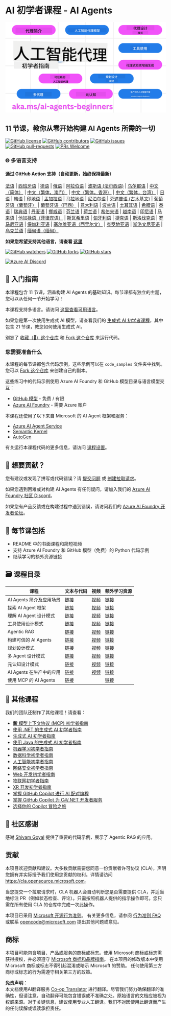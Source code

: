 <!--
CO_OP_TRANSLATOR_METADATA:
{
  "original_hash": "9b4c2650691b24b20e0c912d01a466a2",
  "translation_date": "2025-08-21T12:03:29+00:00",
  "source_file": "README.md",
  "language_code": "zh"
}
-->
# AI 初学者课程 - AI Agents

![生成式 AI 初学者课程](../../translated_images/repo-thumbnail.083b24afed61b6dd27a7fc53798bebe9edf688a41031163a1fca9f61c64d63ec.zh.png)

## 11 节课，教你从零开始构建 AI Agents 所需的一切

[![GitHub license](https://img.shields.io/github/license/microsoft/ai-agents-for-beginners.svg)](https://github.com/microsoft/ai-agents-for-beginners/blob/master/LICENSE?WT.mc_id=academic-105485-koreyst)
[![GitHub contributors](https://img.shields.io/github/contributors/microsoft/ai-agents-for-beginners.svg)](https://GitHub.com/microsoft/ai-agents-for-beginners/graphs/contributors/?WT.mc_id=academic-105485-koreyst)
[![GitHub issues](https://img.shields.io/github/issues/microsoft/ai-agents-for-beginners.svg)](https://GitHub.com/microsoft/ai-agents-for-beginners/issues/?WT.mc_id=academic-105485-koreyst)
[![GitHub pull-requests](https://img.shields.io/github/issues-pr/microsoft/ai-agents-for-beginners.svg)](https://GitHub.com/microsoft/ai-agents-for-beginners/pulls/?WT.mc_id=academic-105485-koreyst)
[![PRs Welcome](https://img.shields.io/badge/PRs-welcome-brightgreen.svg?style=flat-square)](http://makeapullrequest.com?WT.mc_id=academic-105485-koreyst)

### 🌐 多语言支持

#### 通过 GitHub Action 支持（自动更新，始终保持最新）

[法语](../fr/README.md) | [西班牙语](../es/README.md) | [德语](../de/README.md) | [俄语](../ru/README.md) | [阿拉伯语](../ar/README.md) | [波斯语 (法尔西语)](../fa/README.md) | [乌尔都语](../ur/README.md) | [中文（简体）](./README.md) | [中文（繁体，澳门）](../mo/README.md) | [中文（繁体，香港）](../hk/README.md) | [中文（繁体，台湾）](../tw/README.md) | [日语](../ja/README.md) | [韩语](../ko/README.md) | [印地语](../hi/README.md) | [孟加拉语](../bn/README.md) | [马拉地语](../mr/README.md) | [尼泊尔语](../ne/README.md) | [旁遮普语 (古木基文)](../pa/README.md) | [葡萄牙语（葡萄牙）](../pt/README.md) | [葡萄牙语（巴西）](../br/README.md) | [意大利语](../it/README.md) | [波兰语](../pl/README.md) | [土耳其语](../tr/README.md) | [希腊语](../el/README.md) | [泰语](../th/README.md) | [瑞典语](../sv/README.md) | [丹麦语](../da/README.md) | [挪威语](../no/README.md) | [芬兰语](../fi/README.md) | [荷兰语](../nl/README.md) | [希伯来语](../he/README.md) | [越南语](../vi/README.md) | [印尼语](../id/README.md) | [马来语](../ms/README.md) | [他加禄语（菲律宾语）](../tl/README.md) | [斯瓦希里语](../sw/README.md) | [匈牙利语](../hu/README.md) | [捷克语](../cs/README.md) | [斯洛伐克语](../sk/README.md) | [罗马尼亚语](../ro/README.md) | [保加利亚语](../bg/README.md) | [塞尔维亚语（西里尔文）](../sr/README.md) | [克罗地亚语](../hr/README.md) | [斯洛文尼亚语](../sl/README.md) | [乌克兰语](../uk/README.md) | [缅甸语（缅甸）](../my/README.md)

**如果您希望支持其他语言，请查看 [这里](https://github.com/Azure/co-op-translator/blob/main/getting_started/supported-languages.md)**

[![GitHub watchers](https://img.shields.io/github/watchers/microsoft/ai-agents-for-beginners.svg?style=social&label=Watch)](https://GitHub.com/microsoft/ai-agents-for-beginners/watchers/?WT.mc_id=academic-105485-koreyst)
[![GitHub forks](https://img.shields.io/github/forks/microsoft/ai-agents-for-beginners.svg?style=social&label=Fork)](https://GitHub.com/microsoft/ai-agents-for-beginners/network/?WT.mc_id=academic-105485-koreyst)
[![GitHub stars](https://img.shields.io/github/stars/microsoft/ai-agents-for-beginners.svg?style=social&label=Star)](https://GitHub.com/microsoft/ai-agents-for-beginners/stargazers/?WT.mc_id=academic-105485-koreyst)

[![Azure AI Discord](https://dcbadge.limes.pink/api/server/kzRShWzttr)](https://discord.gg/kzRShWzttr)

## 🌱 入门指南

本课程包含 11 节课，涵盖构建 AI Agents 的基础知识。每节课都有独立的主题，您可以从任何一节开始学习！

本课程支持多语言。请访问 [这里查看可用语言](../..)。

如果您是第一次使用生成式 AI 模型，请查看我们的 [生成式 AI 初学者课程](https://aka.ms/genai-beginners)，其中包含 21 节课，教您如何使用生成式 AI。

别忘了 [收藏（🌟）这个仓库](https://docs.github.com/en/get-started/exploring-projects-on-github/saving-repositories-with-stars?WT.mc_id=academic-105485-koreyst) 和 [Fork 这个仓库](https://github.com/microsoft/ai-agents-for-beginners/fork) 来运行代码。

### 您需要准备什么

本课程的每节课都包含代码示例，这些示例可以在 `code_samples` 文件夹中找到。您可以 [Fork 这个仓库](https://github.com/microsoft/ai-agents-for-beginners/fork) 来创建自己的副本。

这些练习中的代码示例使用 Azure AI Foundry 和 GitHub 模型目录与语言模型交互：

- [GitHub 模型](https://aka.ms/ai-agents-beginners/github-models) - 免费 / 有限
- [Azure AI Foundry](https://aka.ms/ai-agents-beginners/ai-foundry) - 需要 Azure 账户

本课程还使用了以下来自 Microsoft 的 AI Agent 框架和服务：

- [Azure AI Agent Service](https://aka.ms/ai-agents-beginners/ai-agent-service)
- [Semantic Kernel](https://aka.ms/ai-agents-beginners/semantic-kernel)
- [AutoGen](https://aka.ms/ai-agents/autogen)

有关运行本课程代码的更多信息，请访问 [课程设置](./00-course-setup/README.md)。

## 🙏 想要贡献？

您有建议或发现了拼写或代码错误？请 [提交问题](https://github.com/microsoft/ai-agents-for-beginners/issues?WT.mc_id=academic-105485-koreyst) 或 [创建拉取请求](https://github.com/microsoft/ai-agents-for-beginners/pulls?WT.mc_id=academic-105485-koreyst)。

如果您遇到困难或对构建 AI Agents 有任何疑问，请加入我们的 [Azure AI Foundry 社区 Discord](https://discord.gg/kzRShWzttr)。

如果您有产品反馈或在构建过程中遇到错误，请访问我们的 [Azure AI Foundry 开发者论坛](https://aka.ms/azureaifoundry/forum)。

## 📂 每节课包括

- README 中的书面课程和简短视频
- 支持 Azure AI Foundry 和 GitHub 模型（免费）的 Python 代码示例
- 继续学习的额外资源链接

## 🗃️ 课程目录

| **课程**                                 | **文本与代码**                                    | **视频**                                                  | **额外学习资源**                                                                     |
|------------------------------------------|----------------------------------------------------|------------------------------------------------------------|----------------------------------------------------------------------------------------|
| AI Agents 简介及应用场景                 | [链接](./01-intro-to-ai-agents/README.md)          | [视频](https://youtu.be/3zgm60bXmQk?si=z8QygFvYQv-9WtO1)  | [链接](https://aka.ms/ai-agents-beginners/collection?WT.mc_id=academic-105485-koreyst) |
| 探索 AI Agent 框架                       | [链接](./02-explore-agentic-frameworks/README.md)  | [视频](https://youtu.be/ODwF-EZo_O8?si=Vawth4hzVaHv-u0H)  | [链接](https://aka.ms/ai-agents-beginners/collection?WT.mc_id=academic-105485-koreyst) |
| 理解 AI Agent 设计模式                   | [链接](./03-agentic-design-patterns/README.md)     | [视频](https://youtu.be/m9lM8qqoOEA?si=BIzHwzstTPL8o9GF)  | [链接](https://aka.ms/ai-agents-beginners/collection?WT.mc_id=academic-105485-koreyst) |
| 工具使用设计模式                         | [链接](./04-tool-use/README.md)                    | [视频](https://youtu.be/vieRiPRx-gI?si=2z6O2Xu2cu_Jz46N)  | [链接](https://aka.ms/ai-agents-beginners/collection?WT.mc_id=academic-105485-koreyst) |
| Agentic RAG                              | [链接](./05-agentic-rag/README.md)                 | [视频](https://youtu.be/WcjAARvdL7I?si=gKPWsQpKiIlDH9A3)  | [链接](https://aka.ms/ai-agents-beginners/collection?WT.mc_id=academic-105485-koreyst) |
| 构建可信的 AI Agents                     | [链接](./06-building-trustworthy-agents/README.md) | [视频](https://youtu.be/iZKkMEGBCUQ?si=jZjpiMnGFOE9L8OK ) | [链接](https://aka.ms/ai-agents-beginners/collection?WT.mc_id=academic-105485-koreyst) |
| 规划设计模式                             | [链接](./07-planning-design/README.md)             | [视频](https://youtu.be/kPfJ2BrBCMY?si=6SC_iv_E5-mzucnC)  | [链接](https://aka.ms/ai-agents-beginners/collection?WT.mc_id=academic-105485-koreyst) |
| 多 Agent 设计模式                        | [链接](./08-multi-agent/README.md)                 | [视频](https://youtu.be/V6HpE9hZEx0?si=rMgDhEu7wXo2uo6g)  | [链接](https://aka.ms/ai-agents-beginners/collection?WT.mc_id=academic-105485-koreyst) |
| 元认知设计模式                           | [链接](./09-metacognition/README.md)               | [视频](https://youtu.be/His9R6gw6Ec?si=8gck6vvdSNCt6OcF)  | [链接](https://aka.ms/ai-agents-beginners/collection?WT.mc_id=academic-105485-koreyst) |
| AI Agents 在生产中的应用                 | [链接](./10-ai-agents-production/README.md)        | [视频](https://youtu.be/l4TP6IyJxmQ?si=31dnhexRo6yLRJDl)  | [链接](https://aka.ms/ai-agents-beginners/collection?WT.mc_id=academic-105485-koreyst) |
| 使用 MCP 的 AI Agents                    | [链接](./11-mcp/README.md)                         |                                                            | [链接](https://aka.ms/mcp-for-beginners)                                               |

## 🎒 其他课程

我们的团队还制作了其他课程！请查看：
- [**新** 模型上下文协议 (MCP) 初学者指南](https://github.com/microsoft/mcp-for-beginners?WT.mc_id=academic-105485-koreyst)
- [使用 .NET 的生成式 AI 初学者指南](https://github.com/microsoft/Generative-AI-for-beginners-dotnet?WT.mc_id=academic-105485-koreyst)
- [生成式 AI 初学者指南](https://github.com/microsoft/generative-ai-for-beginners?WT.mc_id=academic-105485-koreyst)
- [使用 Java 的生成式 AI 初学者指南](https://github.com/microsoft/generative-ai-for-beginners-java?WT.mc_id=academic-105485-koreyst)
- [机器学习初学者指南](https://aka.ms/ml-beginners?WT.mc_id=academic-105485-koreyst)
- [数据科学初学者指南](https://aka.ms/datascience-beginners?WT.mc_id=academic-105485-koreyst)
- [人工智能初学者指南](https://aka.ms/ai-beginners?WT.mc_id=academic-105485-koreyst)
- [网络安全初学者指南](https://github.com/microsoft/Security-101??WT.mc_id=academic-96948-sayoung)
- [Web 开发初学者指南](https://aka.ms/webdev-beginners?WT.mc_id=academic-105485-koreyst)
- [物联网初学者指南](https://aka.ms/iot-beginners?WT.mc_id=academic-105485-koreyst)
- [XR 开发初学者指南](https://github.com/microsoft/xr-development-for-beginners?WT.mc_id=academic-105485-koreyst)
- [掌握 GitHub Copilot 进行 AI 配对编程](https://aka.ms/GitHubCopilotAI?WT.mc_id=academic-105485-koreyst)
- [掌握 GitHub Copilot 为 C#/.NET 开发者服务](https://github.com/microsoft/mastering-github-copilot-for-dotnet-csharp-developers?WT.mc_id=academic-105485-koreyst)
- [选择你的 Copilot 冒险之旅](https://github.com/microsoft/CopilotAdventures?WT.mc_id=academic-105485-koreyst)

## 🌟 社区感谢

感谢 [Shivam Goyal](https://www.linkedin.com/in/shivam2003/) 提供了重要的代码示例，展示了 Agentic RAG 的应用。

## 贡献

本项目欢迎贡献和建议。大多数贡献需要您同意一份贡献者许可协议 (CLA)，声明您拥有并实际授予我们使用您贡献的权利。详情请访问 
<https://cla.opensource.microsoft.com>。

当您提交一个拉取请求时，CLA 机器人会自动判断您是否需要提供 CLA，并适当地标注 PR（例如状态检查、评论）。只需按照机器人提供的指示操作即可。您只需在所有使用 CLA 的仓库中完成一次此操作。

本项目已采用 [Microsoft 开源行为准则](https://opensource.microsoft.com/codeofconduct/)。
有关更多信息，请参阅 [行为准则 FAQ](https://opensource.microsoft.com/codeofconduct/faq/) 或联系 [opencode@microsoft.com](mailto:opencode@microsoft.com) 提出其他问题或意见。

## 商标

本项目可能包含项目、产品或服务的商标或标志。使用 Microsoft 商标或标志需获得授权，并必须遵守 [Microsoft 商标和品牌指南](https://www.microsoft.com/legal/intellectualproperty/trademarks/usage/general)。
在本项目的修改版本中使用 Microsoft 商标或标志不得引起混淆或暗示 Microsoft 的赞助。
任何使用第三方商标或标志的行为需遵守相关第三方的政策。

**免责声明**：  
本文档使用AI翻译服务 [Co-op Translator](https://github.com/Azure/co-op-translator) 进行翻译。尽管我们努力确保翻译的准确性，但请注意，自动翻译可能包含错误或不准确之处。原始语言的文档应被视为权威来源。对于关键信息，建议使用专业人工翻译。我们不对因使用此翻译而产生的任何误解或误读承担责任。